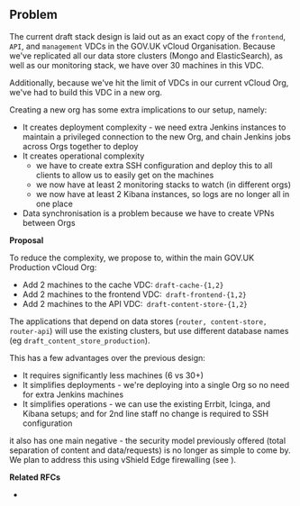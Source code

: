 ## **Problem**

The current draft stack design is laid out as an exact copy of the `frontend`, `API`, and `management` VDCs in the GOV.UK vCloud Organisation. Because we've replicated all our data store clusters (Mongo and ElasticSearch), as well as our monitoring stack, we have over 30 machines in this VDC.

Additionally, because we've hit the limit of VDCs in our current vCloud Org, we've had to build this VDC in a new org.

Creating a new org has some extra implications to our setup, namely:

- It creates deployment complexity - we need extra Jenkins instances to maintain a privileged connection to the new Org, and chain Jenkins jobs across Orgs together to deploy
- It creates operational complexity
  - we have to create extra SSH configuration and deploy this to all clients to allow us to easily get on the machines
  - we now have at least 2 monitoring stacks to watch (in different orgs)
  - we now have at least 2 Kibana instances, so logs are no longer all in one place
- Data synchronisation is a problem because we have to create VPNs between Orgs

**Proposal**

To reduce the complexity, we propose to, within the main GOV.UK Production vCloud Org:

- Add 2 machines to the cache VDC: `draft-cache-{1,2}`
- Add 2 machines to the frontend VDC:` draft-frontend-{1,2}`
- Add 2 machines to the API VDC:` draft-content-store-{1,2}`

The applications that depend on data stores (`router, content-store, router-api`) will use the existing clusters, but use different database names (eg `draft_content_store_production`).

This has a few advantages over the previous design:

- It requires significantly less machines (6 vs 30+)
- It simplifies deployments - we're deploying into a single Org so no need for extra Jenkins machines
- It simplifies operations - we can use the existing Errbit, Icinga, and Kibana setups; and for 2nd line staff no change is required to SSH configuration

it also has one main negative - the security model previously offered (total separation of content and data/requests) is no longer as simple to come by. We plan to address this using vShield Edge firewalling (see ).

**Related RFCs**

- &nbsp;

&nbsp;

&nbsp;

&nbsp;

&nbsp;

&nbsp;

&nbsp;

&nbsp;

&nbsp;

&nbsp;

&nbsp;

&nbsp;

